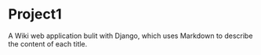 # Project1

A Wiki web application bulit with Django, which uses Markdown to describe the content of each title. 
